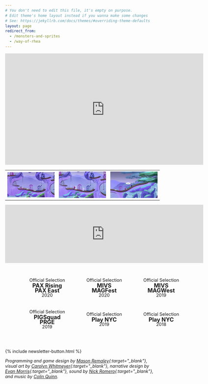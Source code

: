 ```yaml
---
# You don't need to edit this file, it's empty on purpose.
# Edit theme's home layout instead if you wanna make some changes
# See: https://jekyllrb.com/docs/themes/#overriding-theme-defaults
layout: page
redirect_from:
  - /monsters-and-sprites
  - /way-of-rhea
---
```


<iframe width="646" height="363.375" src="https://www.youtube.com/embed/eVrbZss_B3g" frameborder="0" allow="accelerometer; autoplay; encrypted-media; gyroscope; picture-in-picture" allowfullscreen></iframe>

<table style="max-width:646px;display:block;">
  <tr>
    <th width="215.3333"><a href="/assets/monsters-and-sprites/press-kit/animated-rev-2.gif" target="_blank"><img src="/assets/monsters-and-sprites/press-kit/animated-rev-2.gif"/></a></th>
    <th width="215.3333"><a href="/assets/monsters-and-sprites/press-kit/7-rev-1.png" target="_blank"><img src="/assets/monsters-and-sprites/press-kit/7-rev-1.png"/></a></th>
    <th width="215.3333"><a href="/assets/monsters-and-sprites/press-kit/6-rev-2.png" target="_blank"><img src="/assets/monsters-and-sprites/press-kit/6-rev-2.png"/></a></th>
  </tr>
</table>

<iframe src="https://store.steampowered.com/widget/1110620/?t=Way%20of%20Rhea%20is%20an%20upcoming%20puzzle%20platformer%20that%20takes%20place%20in%20a%20world%20where%20you%20can%20only%20interact%20with%20objects%20that%20match%20your%20current%20color.%20" frameborder="0" width="646" height="190"></iframe>

<style>
    .laurels {
        display: box;
        text-align: center;
        width: 646px;
        padding-top: 2em;
        padding-bottom: 2em;
    }

    .laurel-outer {
        text-align: center;
        margin: 0 auto;
        background-image: url(assets/laurel-wreath.svg);
        background-repeat: no-repeat;
        background-size: 100%;
        width: 20em;
        height: 11em;
        font-size: 65%;
        line-height: 180%;
        display: inline-table;
    }

    .laurel-inner {
        display: table-cell;
        vertical-align: middle;
        font-size: 200%;
    }
</style>

<div class="laurels">
    <div class="laurel-outer">
        <div class="laurel-inner">
            <div style="font-size:80%">Official Selection</div>
            <div><b>PAX Rising</b></div>
            <div><b>PAX East</b></div>
            <div style="font-size:80%">2020</div>
        </div>
    </div>
    <div class="laurel-outer">
        <div class="laurel-inner">
            <div style="font-size:80%">Official Selection</div>
            <div><b>MIVS</b></div>
            <div><b>MAGFest</b></div>
            <div style="font-size:80%">2020</div>
        </div>
    </div>
    <div class="laurel-outer">
        <div class="laurel-inner">
            <div style="font-size:80%">Official Selection</div>
            <div><b>MIVS</b></div>
            <div><b>MAGWest</b></div>
            <div style="font-size:80%">2019</div>
        </div>
    </div>
    <div class="laurel-outer">
        <div class="laurel-inner">
            <div style="font-size:80%">Official Selection</div>
            <div><b>PIGSquad</b></div>
            <div><b>PRGE</b></div>
            <div style="font-size:80%">2019</div>
        </div>
    </div>
    <div class="laurel-outer">
        <div class="laurel-inner">
            <div style="font-size:80%">Official Selection</div>
            <div><b>Play NYC</b></div>
            <div style="font-size:80%">2019</div>
        </div>
    </div>
    <div class="laurel-outer">
        <div class="laurel-inner">
            <div style="font-size:80%">Official Selection</div>
            <div><b>Play NYC</b></div>
            <div style="font-size:80%">2018</div>
        </div>
    </div>
</div>

{% include newsletter-button.html %}

*Programming and game design by [Mason Remaley](https://twitter.com/masonremaley){:target="_blank"}, visual art by [Carolyn Whitmeyer](https://www.instagram.com/cw_visuals_insta/){:target="_blank"}, narrative design by [Evan Morris](https://twitter.com/evan_cmm){:target="_blank"}, sound by [Nick Romero](https://soundcloud.com/stonedape){:target="_blank"}, and music by [Colin Quinn](mailto:colinquinnwork@gmail.com).*
